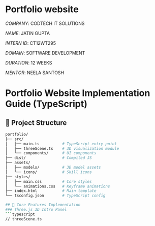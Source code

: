 # Portfolio website

*COMPANY*: CODTECH IT SOLUTIONS

*NAME*: JATIN GUPTA

*INTERN ID*: CT12WT295

*DOMAIN*: SOFTWARE DEVELOPMENT

*DURATION*: 12 WEEKS

*MENTOR*: NEELA SANTOSH

# Portfolio Website Implementation Guide (TypeScript)

## 📌 Project Structure
```bash
portfolio/
├── src/
│   ├── main.ts          # TypeScript entry point
│   ├── threeScene.ts    # 3D visualization module
│   └── components/      # UI components
├── dist/                # Compiled JS
├── assets/
│   ├── models/          # 3D model assets
│   └── icons/           # Skill icons
├── styles/
│   ├── main.css         # Core styles
│   └── animations.css   # Keyframe animations
├── index.html           # Main template
└── tsconfig.json        # TypeScript config

## 🌟 Core Features Implementation
### Three.js 3D Intro Panel
```typescript
// threeScene.ts


